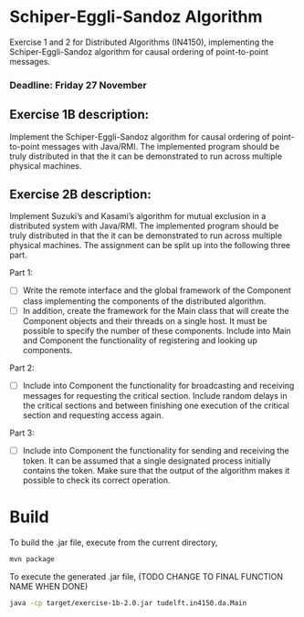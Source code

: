 # Schiper-Eggli-Sandoz Algorithm

Exercise 1 and 2 for Distributed Algorithms (IN4150), implementing the Schiper-Eggli-Sandoz algorithm for causal ordering
of point-to-point messages.

### Deadline: Friday 27 November

## Exercise 1B description:
Implement the Schiper-Eggli-Sandoz algorithm for causal ordering of point-to-point messages with Java/RMI. The implemented program should be truly distributed in that the it can be demonstrated to run across multiple physical machines.

## Exercise 2B description:
Implement Suzuki’s and Kasami’s algorithm for mutual exclusion in a distributed system with Java/RMI. The implemented program should be truly distributed in that the it can be demonstrated to run across multiple physical machines. The assignment can be split up into the following three part.

Part 1:
- [ ] Write the remote interface and the global framework of the Component class implementing the components of the distributed algorithm.
- [ ] In addition, create the framework for the Main class that will create the Component objects and their threads on a single host. It must be possible to specify the number of these components. Include into Main and Component the functionality of registering and looking up components.

Part 2:
- [ ] Include into Component the functionality for broadcasting and receiving messages for requesting the critical section. Include random delays in the critical sections and between finishing one execution of the critical section and requesting access again.

Part 3:
- [ ] Include into Component the functionality for sending and receiving the token. It can be assumed that a single designated process initially contains the token. Make sure that the output of the algorithm makes it possible to check its correct operation.

# Build
To build the .jar file, execute from the current directory,

```bash
mvn package
```

To execute the generated .jar file, (TODO CHANGE TO FINAL FUNCTION NAME WHEN DONE)

```bash
java -cp target/exercise-1b-2.0.jar tudelft.in4150.da.Main
```

